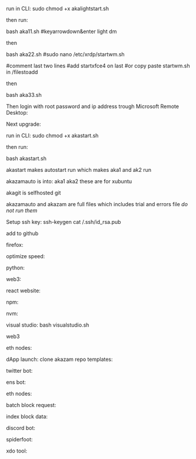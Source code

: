 


run in CLI: sudo chmod +x akalightstart.sh

then run:

bash aka11.sh
#keyarrowdown&enter light dm

then

bash aka22.sh
#sudo nano /etc/xrdp/startwm.sh

#comment last two lines
#add startxfce4 on last
#or copy paste startwm.sh in /filestoadd

then

bash aka33.sh

Then login with root password and ip address trough Microsoft Remote Desktop:



Next upgrade:

run in CLI: sudo chmod +x akastart.sh


then run: 

bash akastart.sh


akastart makes autostart run which makes aka1 and ak2 run 

akazamauto is into:
aka1
aka2 
these are for xubuntu


akagit is selfhosted git


akazamauto and akazam are full files which includes trial and errors file *do not run them* 



Setup ssh key:
ssh-keygen
cat /.ssh/id_rsa.pub

add to github


firefox:



optimize speed:




python:

web3:


react website:



npm:


nvm:



visual studio:
bash visualstudio.sh


web3

eth nodes: 



dApp launch:
clone akazam repo templates:


twitter bot:


ens bot:



eth nodes:



batch block request:


index block data:


discord bot:


spiderfoot:



xdo tool:




